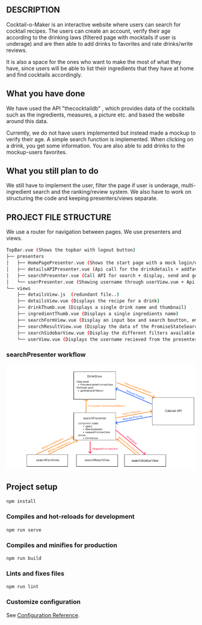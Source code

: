 ## DESCRIPTION ##
Cocktail-o-Maker is an interactive website where users can search for cocktail recipes.
The users can create an account, verify their age according to the drinking laws 
(filtered page with mocktails if user is underage)
and are then able to add drinks to favorites and rate drinks/write reviews. 

It is also a space for the ones who want to make the most of what they have, since users will be able to list their 
ingredients that they have at home and find cocktails accordingly.


## What you have done ##
We have used the API "thecocktaildb" , which provides data of the cocktails such as the ingredients, measures, a picture etc. and 
based the website around this data.

Currently, we do not have users implemented but instead made a mockup to verify their age. 
A simple search function is implemented. When clicking on a drink, you get some information. 
You are also able to add drinks to the mockup-users favorites. 

## What you still plan to do ##
We still have to implement the user, filter the page if user is underage, multi-ingredient search and the ranking/review system.
We also have to work on structuring the code and keeping presenters/views separate. 

## PROJECT FILE STRUCTURE ##
We use a router for navigation between pages. We use presenters and views.
```bash
TopBar.vue (Shows the topbar with logout button)
├── presenters
│   ├── HomePagePresenter.vue (Shows the start page with a mock login/under 20 selector)
│   ├── detailsAPIPresenter.vue (Api call for the drinkdetails + addfavourite callback => detailsView.vue)
│   ├── searchPresenter.vue (Call API for search + display, send and get informations from the different search views)
│   └── userPresenter.vue (Showing username through userView.vue + Api call for the favourites => drinkThumb.vue)
└── views
    ├── detailsView.js  (redundant file..)
    ├── detailsView.vue (Displays the recipe for a drink)
    ├── drinkThumb.vue (Displays a single drink name and thumbnail)
    ├── ingredientThumb.vue (Displays a single ingredients name)
    ├── searchFormView.vue (Display an input box and search boutton, emit click and input event listeners)
    ├── searchResultView.vue (Display the data of the PromiseStateSearch saved in the component state of searchPresenter)
    ├── searchSidebarView.vue (Display the different filters available and emit an event listener when you update filters selected)
    └── userView.vue (Displays the username recieved from the presenter)
```
### searchPresenter workflow

![alt text](./searchPresenter.png)

## Project setup
```
npm install
```

### Compiles and hot-reloads for development
```
npm run serve
```

### Compiles and minifies for production
```
npm run build
```

### Lints and fixes files
```
npm run lint
```

### Customize configuration
See [Configuration Reference](https://cli.vuejs.org/config/).

